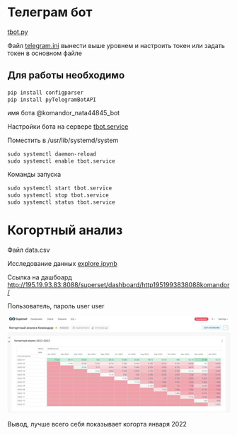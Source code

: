 # Телеграм бот

[tbot.py](tbot.py)

Файл 
[telegram.ini](telegram.ini) вынести выше уровнем и настроить токен или задать токен в основном файле

## Для работы необходимо
```
pip install configparser
pip install pyTelegramBotAPI
```

имя бота 
@komandor_nata44845_bot

Настройки бота на сервере
[tbot.service](tbot.service)

Поместить в /usr/lib/systemd/system
```
sudo systemctl daemon-reload
sudo systemctl enable tbot.service
```
Команды запуска
```
sudo systemctl start tbot.service
sudo systemctl stop tbot.service
sudo systemctl status tbot.service
```

# Когортный анализ
Файл data.csv

Исследование данных
[explore.ipynb](explore.ipynb)

Ссылка на дашбоард 
http://195.19.93.83:8088/superset/dashboard/http1951993838088komandor/

Пользователь, пароль user user

![dashboard](dashboard.png)

Вывод, лучше всего себя показывает когорта января 2022